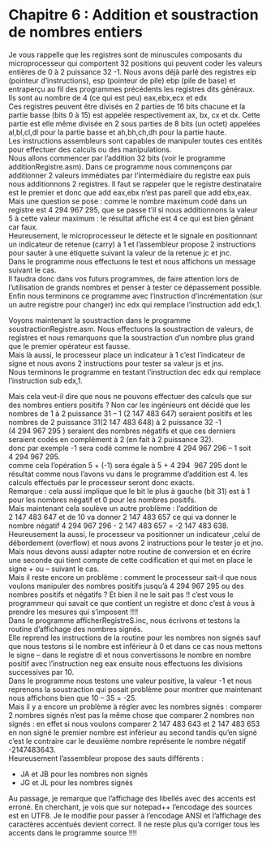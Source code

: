 # Chapitre 6 : Addition et soustraction de nombres entiers
Je vous rappelle que les registres sont de minuscules composants du microprocesseur qui comportent 32 positions qui peuvent coder les valeurs entières de 0 à 2 puissance 32 -1.
Nous avons déjà parlé des registres eip (pointeur d’instructions), esp (pointeur de pile) ebp (pile de base) et entraperçu au fil des programmes précédents les registres dits généraux. <br>
Ils sont au nombre de 4 (ce qui est peu) eax,ebx,ecx et edx <br> 
Ces registres peuvent être divisés en 2 parties de 16 bits chacune et la partie basse (bits 0 à 15) est appelée respectivement ax, bx, cx et dx. Cette partie est elle même divisée en 2 sous parties de 8 bits (un octet) appelées al,bl,cl,dl pour la partie basse et ah,bh,ch,dh pour la partie haute. <br>
Les instructions assembleurs sont capables de manipuler toutes ces entités pour effectuer des calculs ou des manipulations. <br>
Nous allons commencer par l’addition 32 bits (voir le programme additionRegistre.asm). Dans ce programme nous commençons par additionner 2 valeurs immédiates par l’intermédiaire du registre eax puis nous additionnons 2 registres. Il faut se rappeler que le registre destinataire est le premier et donc que add eax,ebx n’est pas pareil que add ebx,eax.
Mais une question se pose : comme le nombre maximum codé dans un registre est 4 294 967 295, que se passe t’il si nous additionnons la valeur 5 à cette valeur maximum : le résultat affiché est 4 ce qui est bien gênant car faux. <br>
Heureusement, le microprocesseur le détecte et le signale en positionnant un indicateur de retenue (carry) à 1 et l’assembleur propose 2 instructions pour sauter à une étiquette suivant la valeur de la retenue jc et jnc.<br> 
Dans le programme nous effectuons le test et nous affichons un message suivant le cas. <br>
Il faudra donc dans vos futurs programmes, de faire attention lors de l’utilisation de grands nombres  et penser à tester ce dépassement possible.<br>
Enfin nous terminons ce programme avec l’instruction d’incrémentation (sur un autre registre pour changer) inc edx qui remplace l’instruction add edx,1.<br> 

Voyons maintenant la soustraction  dans le programme soustractionRegistre.asm. Nous effectuons la soustraction de valeurs, de registres et nous remarquons que la soustraction d’un nombre plus grand que le premier opérateur  est fausse. <br>
Mais là aussi, le processeur place un indicateur à 1 c’est l’indicateur de signe et nous avons 2 instructions pour tester sa valeur js et jns.<br>
Nous terminons le programme en testant l’instruction dec edx qui remplace l’instruction sub edx,1.<br>

Mais cela veut-il dire que nous ne pouvons effectuer des calculs que sur des nombres entiers positifs ? Non car les ingénieurs ont décidé que les nombres de 1 à 2 puissance 31 – 1  (2 147 483 647) seraient positifs et les nombres de 2 puissance 31(2 147 483 648) à 2 puissance 32 -1 (4 294 967 295 ) seraient des nombres négatifs et que ces derniers seraient codés en complément à 2 (en fait à 2 puissance 32). <br>
donc par exemple -1 sera codé comme le nombre  4 294 967 296 – 1 soit  4 294 967 295.<br>
comme cela l’opération 5 + (-1) sera égale à  5 + 4 294  967 295 dont le résultat comme nous l’avons vu dans le programme d’addition est 4. les calculs effectués par le processeur seront donc exacts. <br>
Remarque : cela aussi implique que le bit le plus à gauche (bit 31) est à 1 pour les nombres négatif et 0 pour les nombres positifs.<br>
Mais maintenant cela soulève un autre problème : l’addition de  2 147 483 647 et de 10 va donner  2 147 483 657 ce qui va donner le nombre négatif   4 294 967 296 -  2 147 483 657 = -2 147 483 638. <br> 
Heureusement la aussi, le processeur va positionner un indicateur ,celui de débordement (overflow) et nous avons 2 instructions pour le tester jo et jno.<br>
Mais nous devons aussi adapter notre routine de conversion et en écrire une seconde qui tient compte de cette codification et qui met en place le signe + ou – suivant le cas. <br>
Mais il reste encore un problème : comment le processeur sait-il que nous voulons manipuler des nombres positifs jusqu’à  4 294 967 295 ou des nombres positifs et négatifs ? Et bien il ne le sait pas !! c’est vous le programmeur qui savait ce que contient un registre et donc c’est à vous à prendre les mesures qui s’imposent !!!!<br>
Dans le programme afficherRegistreS.inc, nous écrivons et testons la routine d’affichage des nombres signés.<br>
Elle reprend les instructions de la routine pour les nombres non signés sauf que nous testons si le nombre est inférieur à 0 et dans ce cas nous mettons le signe – dans le registre dl et nous convertissons le nombre en nombre positif avec l’instruction neg eax ensuite nous effectuons les divisions successives par 10. <br>
Dans le programme nous testons une valeur positive, la valeur -1 et nous reprenons la soustraction qui posait problème pour montrer que maintenant nous affichons bien que 10 – 35 = -25.<br>
Mais il y a encore un problème à régler avec les nombres signés : comparer 2 nombres signés n’est pas la même chose que comparer 2 nombres non signés : en effet si nous voulons comparer 2 147 483 643 et 2 147 483 653   en non signé le premier nombre est inférieur au second tandis qu’en signé c’est le contraire car le deuxième nombre représente le nombre négatif -2147483643.<br>
Heureusement l’assembleur propose des sauts différents : <br>
- JA et JB pour les nombres non signés
- JG et JL pour les nombres signés<br>

Au passage, je remarque que l’affichage des libellés avec des accents est erroné. En cherchant, je vois que sur notepad++ l’encodage des sources est en UTF8. Je le modifie pour passer à l’encodage ANSI et l’affichage des caractères accentués devient correct. Il ne reste plus qu’a corriger tous les accents dans le programme source !!!!<br>
